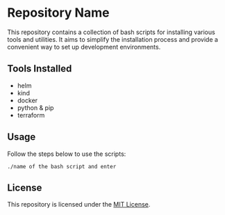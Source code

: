 # Repository Name

This repository contains a collection of bash scripts for installing various tools and utilities. It aims to simplify the installation process and provide a convenient way to set up development environments.

## Tools Installed

- helm
- kind
- docker
- python & pip 
- terraform

## Usage

Follow the steps below to use the scripts:
```
./name of the bash script and enter 
```

## License

This repository is licensed under the [MIT License](LICENSE).
